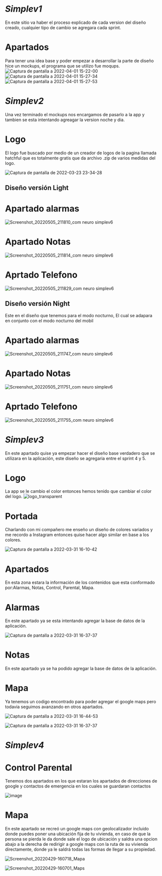 # ***Simplev1***
En este sitio va haber el proceso explicado de cada version del diseño creado, cualquier tipo de cambio se agregara cada sprint.
# Apartados
Para tener una idea base y poder empezar a desarrollar la parte de diseño hice un mockups, el programa que se utilizo fue moqups.
![Captura de pantalla a 2022-04-01 15-22-00](https://user-images.githubusercontent.com/95090891/161272154-8c9e0771-3401-4a4c-82a2-c7769dcdd451.png)
![Captura de pantalla a 2022-04-01 15-27-34](https://user-images.githubusercontent.com/95090891/161272988-09b30675-4287-4b5a-871f-4c8e550f0239.png)
![Captura de pantalla a 2022-04-01 15-27-53](https://user-images.githubusercontent.com/95090891/161273005-2d663585-1562-4db3-a21d-2b0c5bde4706.png)

# ***Simplev2***
Una vez terminado el mockups nos encargamos de pasarlo a la app y tambien se  esta intentando agreagar la version noche y dia. 

# Logo
El logo fue buscado por medio de un creador de logos de la pagina llamada hatchful que es totalmente gratis que da archivo .zip de varios medidas del logo.

![Captura de pantalla de 2022-03-23 23-34-28](https://user-images.githubusercontent.com/71900639/159809976-41cb2b1c-f25e-4e44-bab5-b6030de85eab.png)

## Diseño versión Light
# Apartado alarmas
![Screenshot_20220505_211810_com neuro simplev6](https://user-images.githubusercontent.com/71900639/167031107-69adb4b8-3530-4713-9355-cd36e072d3bd.jpg)

# Apartado Notas
![Screenshot_20220505_211814_com neuro simplev6](https://user-images.githubusercontent.com/71900639/167031133-b60385bf-f513-4bf7-bec2-bf76208a889d.jpg)

# Aprtado Telefono
![Screenshot_20220505_211829_com neuro simplev6](https://user-images.githubusercontent.com/71900639/167030825-33a5c84c-6806-427d-a59d-f02d42b8cb6f.jpg)

## Diseño versión Night


Este en el diseño que tenemos para el modo nocturno, El cual se adapara en conjunto con el modo nocturno del mobil

# Apartado alarmas
![Screenshot_20220505_211747_com neuro simplev6](https://user-images.githubusercontent.com/71900639/167031148-d076654f-82c9-4fc1-a32e-94a16cfb497a.jpg)

# Apartado Notas
![Screenshot_20220505_211751_com neuro simplev6](https://user-images.githubusercontent.com/71900639/167031159-183bc91d-78ce-43b5-8592-ce062b03ac8a.jpg)

# Aprtado Telefono
![Screenshot_20220505_211755_com neuro simplev6](https://user-images.githubusercontent.com/71900639/167031223-4930f406-47a6-4b7f-bfc3-81d1952de53f.jpg)

# ***Simplev3***
En este apartado quise ya empezar hacer el diseño base verdadero que se utilizara en la aplicación, este diseño se agregaria entre el sprint 4 y 5.

# Logo
La app se le cambio el color entonces hemos tenido que cambiar el color del logo.
![logo_transparent](https://user-images.githubusercontent.com/95090891/161074122-50fb3fe9-ac8d-4278-8f7e-a7a8144ef811.png)

# Portada 
Charlando con mi compañero me enseño un diseño de colores variados y me recordo a Instagram entonces quise hacer algo similar en base a los colores.

![Captura de pantalla a 2022-03-31 16-10-42](https://user-images.githubusercontent.com/95090891/161075680-9a1c291a-f2de-4c56-a17b-b647b2dfc4e6.png)

# Apartados
En esta zona estara la información de los contenidos que esta conformado por:Alarmas, Notas, Control, Parental, Mapa.

# Alarmas 
En este apartado ya se esta intentando agregar la base de datos de la aplicación.

![Captura de pantalla a 2022-03-31 16-37-37](https://user-images.githubusercontent.com/95090891/161081472-22a25885-3936-4275-861f-7b2f0b2876d1.png)

# Notas
En este apartado ya se ha podido agregar la base de datos de la aplicación.

# Mapa
Ya tenemos un codigo encontrado para poder agregar el google maps pero todavia seguimos avanzando en otros apartados.

![Captura de pantalla a 2022-03-31 16-44-53](https://user-images.githubusercontent.com/95090891/161083119-fe414669-d738-406c-8c96-3423f11852c0.png)

![Captura de pantalla a 2022-03-31 16-37-37](https://user-images.githubusercontent.com/95090891/161082524-7fdeb2c8-3bd0-4fe5-a138-f719fd138f72.png)

# ***Simplev4***
# Control Parental

Tenemos dos apartados en los que estaran los apartados de direcciones de google y contactos de emergencia en los cuales se guardaran contactos 

![image](https://user-images.githubusercontent.com/102673066/166142746-f27e5879-027c-4804-b5e2-327f7c9d7198.png)

# Mapa
En este apartado se recreó un google maps con geolocalizador incluido donde puedes poner una ubicación fija de tu vivienda, en caso de que la persona se pierda le da donde sale el logo de ubicación y saldra una opcion abajo a la derecha de redirigir a google maps con la ruta de su vivienda directamente, donde ya le saldrá todas las formas de llegar a su propiedad.

![Screenshot_20220429-160718_Mapa](https://user-images.githubusercontent.com/95090891/166143274-1dba37c8-7452-4ec3-bb6b-55a802aa9ef1.png)

![Screenshot_20220429-160701_Maps](https://user-images.githubusercontent.com/95090891/166143279-a44b6d67-a149-4393-9b9a-7872939f48f6.png)


